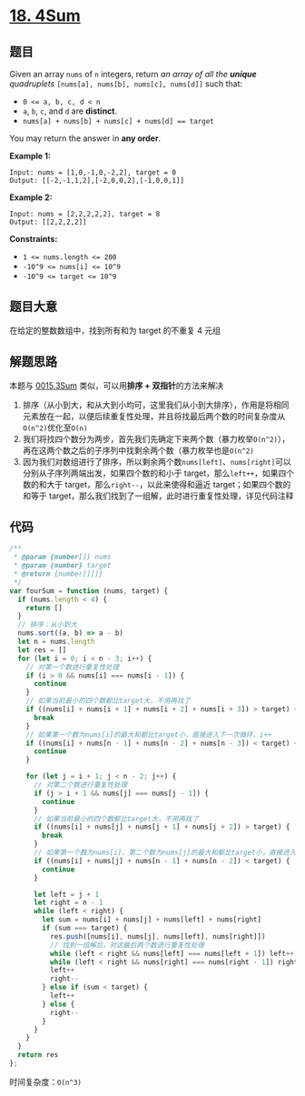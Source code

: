 # [18. 4Sum](https://leetcode-cn.com/problems/4sum/)
## 题目
Given an array `nums` of `n` integers, return <em>an array of all the <strong>unique</strong> quadruplets</em> `[nums[a], nums[b], nums[c], nums[d]]` such that:


- `0 <= a, b, c, d < n`
- `a`, `b`, `c`, and `d` are <strong>distinct</strong>.
- `nums[a] + nums[b] + nums[c] + nums[d] == target`


You may return the answer in <strong>any order</strong>.

 

<strong>Example 1:</strong>

```
Input: nums = [1,0,-1,0,-2,2], target = 0
Output: [[-2,-1,1,2],[-2,0,0,2],[-1,0,0,1]]
```

<strong>Example 2:</strong>

```
Input: nums = [2,2,2,2,2], target = 8
Output: [[2,2,2,2]]
```

 

<strong>Constraints:</strong>


- `1 <= nums.length <= 200`
- `-10^9 <= nums[i] <= 10^9`
- `-10^9 <= target <= 10^9`



## 题目大意

在给定的整数数组中，找到所有和为 target 的不重复 4 元组

## 解题思路

本题与 [0015.3Sum](../0001~0099/0015.3Sum.md) 类似，可以用**排序 + 双指针**的方法来解决

1. 排序（从小到大，和从大到小均可，这里我们从小到大排序），作用是将相同元素放在一起，以便后续重复性处理，并且将找最后两个数的时间复杂度从`O(n^2)`优化至`O(n)`
1. 我们将找四个数分为两步，首先我们先确定下来两个数（暴力枚举`O(n^2)`），再在这两个数之后的子序列中找剩余两个数（暴力枚举也是`O(n^2)`
1. 因为我们对数组进行了排序，所以剩余两个数`nums[left]`、`nums[right]`可以分别从子序列两端出发，如果四个数的和小于 target，那么`left++`，如果四个数的和大于 target，那么`right--`，以此来使得和逼近 target；如果四个数的和等于 target，那么我们找到了一组解，此时进行重复性处理，详见代码注释


## 代码
```js
/**
 * @param {number[]} nums
 * @param {number} target
 * @return {number[][]}
 */
var fourSum = function (nums, target) {
  if (nums.length < 4) {
    return []
  }
  // 排序：从小到大
  nums.sort((a, b) => a - b)
  let n = nums.length
  let res = []
  for (let i = 0; i < n - 3; i++) {
    // 对第一个数进行重复性处理
    if (i > 0 && nums[i] === nums[i - 1]) {
      continue
    }
    // 如果当前最小的四个数都比target大，不用再找了
    if ((nums[i] + nums[i + 1] + nums[i + 2] + nums[i + 3]) > target) {
      break
    }
    // 如果第一个数为nums[i]的最大和都比target小，直接进入下一次循环，i++
    if ((nums[i] + nums[n - 1] + nums[n - 2] + nums[n - 3]) < target) {
      continue
    }

    for (let j = i + 1; j < n - 2; j++) {
      // 对第二个数进行重复性处理
      if (j > i + 1 && nums[j] === nums[j - 1]) {
        continue
      }
      // 如果当前最小的四个数都比target大，不用再找了
      if ((nums[i] + nums[j] + nums[j + 1] + nums[j + 2]) > target) {
        break
      }
      // 如果第一个数为nums[i]、第二个数为nums[j]的最大和都比target小，直接进入下一次循环，j++
      if ((nums[i] + nums[j] + nums[n - 1] + nums[n - 2]) < target) {
        continue
      }

      let left = j + 1
      let right = n - 1
      while (left < right) {
        let sum = nums[i] + nums[j] + nums[left] + nums[right]
        if (sum === target) {
          res.push([nums[i], nums[j], nums[left], nums[right]])
          // 找到一组解后，对这最后两个数进行重复性处理
          while (left < right && nums[left] === nums[left + 1]) left++
          while (left < right && nums[right] === nums[right - 1]) right--
          left++
          right--
        } else if (sum < target) {
          left++
        } else {
          right--
        }
      }
    }
  }
  return res
};
```

时间复杂度：`O(n^3)`

